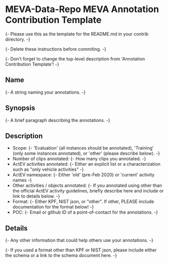 # MEVA-Data-Repo MEVA Annotation Contribution Template

{- Please use this as the template for the README.md in your contrib directory. -}

{- Delete these instructions before commiting. -}

{- Don't forget to change the top-level description from 'Annotation Contribution Template'! -}

## Name

{- A string naming your annotations. -}

## Synopsis

{- A brief paragraph describing the annotations. -}

## Description

* Scope: {- 'Evaluation' (all instances should be annotated), 'Training' (only some instances annotated), or 'other' (please describe below). -}
* Number of clips annotated: {- How many clips you annotated. -}
* ActEV activities annotated: {- Either an explicit list or a characterization such as "only vehicle activities" -}
* ActEV namespace: {- Either 'old' (pre-Feb 2020) or 'current' activity names -}
* Other activities / objects annotated: {- If you annotated using other than the official ActEV activity guidelines, briefly describe here and include or link to details below. -}
* Format: {- Either KPF, NIST json, or "other". If other, PLEASE include documentation for the format below! -}
* POC: {- Email or github ID of a point-of-contact for the annotations. -}

## Details

{- Any other information that could help others use your annotations. -}

{- If you used a format other than KPF or NIST json, please include either the schema or a link to the schema document here. -}

